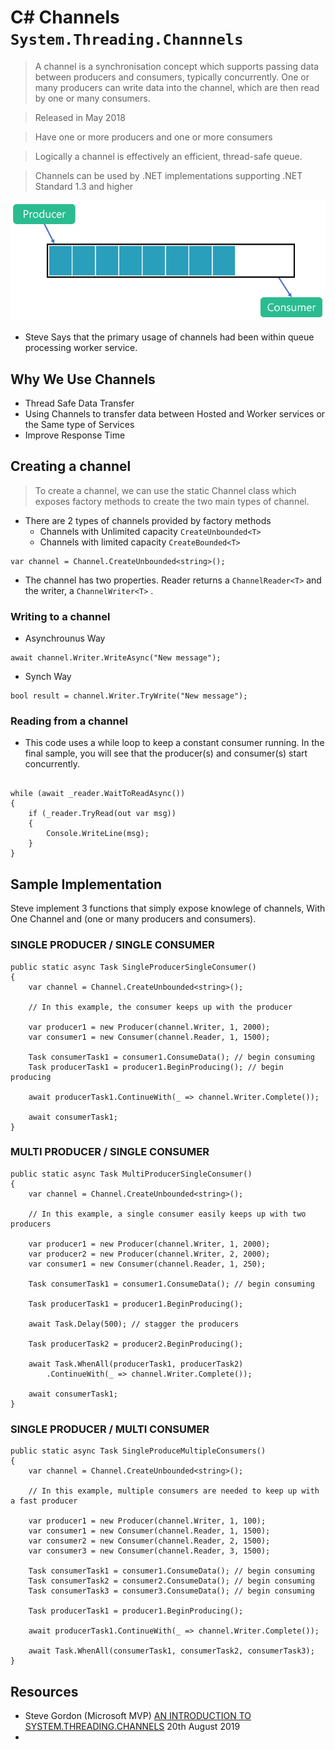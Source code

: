 # C# Channels `System.Threading.Channnels`


> A channel is a synchronisation concept which supports passing data between producers and consumers, typically concurrently. One or many producers can write data into the channel, which are then read by one or many consumers.

> Released in May 2018

> Have one or more producers and one or more consumers

> Logically a channel is effectively an efficient, thread-safe queue.

> Channels can be used by .NET implementations supporting .NET Standard 1.3 and higher

![](./Pics/Channels-Diagram.png)

- Steve Says that the primary usage of channels had been within queue processing worker service.

## Why We Use Channels

- Thread Safe Data Transfer
- Using Channels to transfer data between Hosted and Worker services or the Same type of Services 
- Improve Response Time


## Creating a channel


> To create a channel, we can use the static Channel class which exposes factory methods to create the two main types of channel.

- There are 2 types of channels provided by factory methods
  - Channels with Unlimited capacity `CreateUnbounded<T>`
  - Channels with limited capacity `CreateBounded<T>`

```
var channel = Channel.CreateUnbounded<string>();
```

- The channel has two properties. Reader returns a `ChannelReader<T>` and the writer, a `ChannelWriter<T>` .



### Writing to a channel

- Asynchrounus Way
```
await channel.Writer.WriteAsync("New message");
```
- Synch Way

```
bool result = channel.Writer.TryWrite("New message");
```

### Reading from a channel

- This code uses a while loop to keep a constant consumer running. In the final sample, you will see that the producer(s) and consumer(s) start concurrently.


```

while (await _reader.WaitToReadAsync())
{
    if (_reader.TryRead(out var msg))
    {                    
        Console.WriteLine(msg);
    }
}
```
  
## Sample Implementation 
Steve implement 3 functions that simply expose knowlege of channels, With One Channel and (one or many producers and consumers).


### SINGLE PRODUCER / SINGLE CONSUMER

```
public static async Task SingleProducerSingleConsumer()
{
    var channel = Channel.CreateUnbounded<string>();

    // In this example, the consumer keeps up with the producer

    var producer1 = new Producer(channel.Writer, 1, 2000);
    var consumer1 = new Consumer(channel.Reader, 1, 1500);

    Task consumerTask1 = consumer1.ConsumeData(); // begin consuming
    Task producerTask1 = producer1.BeginProducing(); // begin producing

    await producerTask1.ContinueWith(_ => channel.Writer.Complete());

    await consumerTask1;
}

```
### MULTI PRODUCER / SINGLE CONSUMER

```
public static async Task MultiProducerSingleConsumer()
{
    var channel = Channel.CreateUnbounded<string>();

    // In this example, a single consumer easily keeps up with two producers

    var producer1 = new Producer(channel.Writer, 1, 2000);
    var producer2 = new Producer(channel.Writer, 2, 2000);
    var consumer1 = new Consumer(channel.Reader, 1, 250);

    Task consumerTask1 = consumer1.ConsumeData(); // begin consuming

    Task producerTask1 = producer1.BeginProducing();

    await Task.Delay(500); // stagger the producers

    Task producerTask2 = producer2.BeginProducing();

    await Task.WhenAll(producerTask1, producerTask2)
        .ContinueWith(_ => channel.Writer.Complete());

    await consumerTask1;
}
```

### SINGLE PRODUCER / MULTI CONSUMER

```
public static async Task SingleProduceMultipleConsumers()
{
    var channel = Channel.CreateUnbounded<string>();

    // In this example, multiple consumers are needed to keep up with a fast producer

    var producer1 = new Producer(channel.Writer, 1, 100);
    var consumer1 = new Consumer(channel.Reader, 1, 1500);
    var consumer2 = new Consumer(channel.Reader, 2, 1500);
    var consumer3 = new Consumer(channel.Reader, 3, 1500);

    Task consumerTask1 = consumer1.ConsumeData(); // begin consuming
    Task consumerTask2 = consumer2.ConsumeData(); // begin consuming
    Task consumerTask3 = consumer3.ConsumeData(); // begin consuming

    Task producerTask1 = producer1.BeginProducing();

    await producerTask1.ContinueWith(_ => channel.Writer.Complete());

    await Task.WhenAll(consumerTask1, consumerTask2, consumerTask3);
}
```

## Resources
- Steve Gordon (Microsoft MVP)  [AN INTRODUCTION TO SYSTEM.THREADING.CHANNELS](https://www.stevejgordon.co.uk/an-introduction-to-system-threading-channels) 20th August 2019
- 

